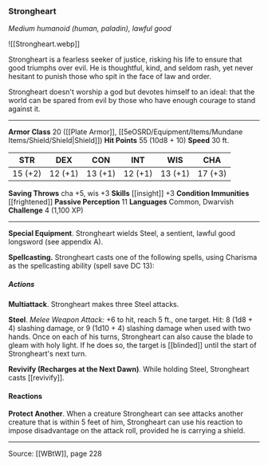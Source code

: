 ### Strongheart
_Medium humanoid (human, paladin), lawful good_

![[Strongheart.webp]]

Strongheart is a fearless seeker of justice, risking his life to ensure that good triumphs over evil. He is thoughtful, kind, and seldom rash, yet never hesitant to punish those who spit in the face of law and order.

Strongheart doesn't worship a god but devotes himself to an ideal: that the world can be spared from evil by those who have enough courage to stand against it.




---

**Armor Class** 20 ([[Plate Armor]], [[5eOSRD/Equipment/Items/Mundane Items/Shield/Shield|Shield]])
**Hit Points** 55 (10d8 + 10)
**Speed** 30 ft.

| STR     | DEX     | CON     | INT     | WIS     | CHA     |
|---------|---------|---------|---------|---------|---------|
| 15 (+2) | 12 (+1) | 13 (+1) | 12 (+1) | 13 (+1) | 17 (+3) |

**Saving Throws** cha +5, wis +3
**Skills** [[insight]] +3
**Condition Immunities** [[frightened]]
**Passive Perception** 11
**Languages** Common, Dwarvish
**Challenge** 4 (1,100 XP)

---

**Special Equipment**. Strongheart wields Steel, a sentient, lawful good longsword (see appendix A).

**Spellcasting.** Strongheart casts one of the following spells, using Charisma as the spellcasting ability (spell save DC 13):

##### Actions
**Multiattack**. Strongheart makes three Steel attacks.

**Steel**. _Melee Weapon Attack:_ +6 to hit, reach 5 ft., one target. Hit: 8 (1d8 + 4) slashing damage, or 9 (1d10 + 4) slashing damage when used with two hands. Once on each of his turns, Strongheart can also cause the blade to gleam with holy light. If he does so, the target is [[blinded]] until the start of Strongheart's next turn.

**Revivify (Recharges at the Next Dawn)**. While holding Steel, Strongheart casts [[revivify]].

#### Reactions
**Protect Another**. When a creature Strongheart can see attacks another creature that is within 5 feet of him, Strongheart can use his reaction to impose disadvantage on the attack roll, provided he is carrying a shield.


---

Source: [[WBtW]], page 228